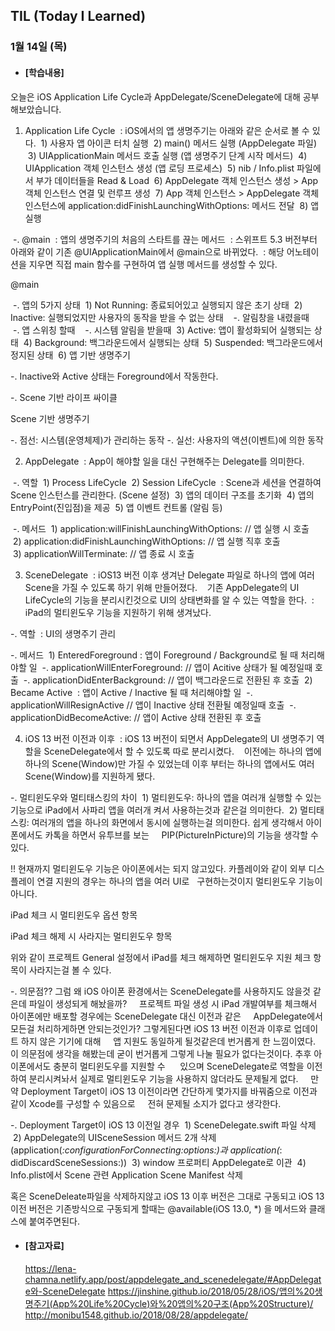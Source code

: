 ## TIL (Today I Learned)
### 1월 14일 (목)

- #### [학습내용]
오늘은 iOS Application Life Cycle과 AppDelegate/SceneDelegate에 대해 공부해보았습니다.

1. Application Life Cycle
 : iOS에서의 앱 생명주기는 아래와 같은 순서로 볼 수 있다.
 1) 사용자 앱 아이콘 터치 실행
 2) main() 메서드 실행 (AppDelegate 파일)
 3) UIApplicationMain 메서드 호출 실행 (앱 생명주기 단계 시작 메서드)
 4) UIApplication 객체 인스턴스 생성 (앱 로딩 프로세스)
 5) nib / Info.plist 파일에서 부가 데이터들을 Read & Load
 6) AppDelegate 객체 인스턴스 생성 > App 객체 인스턴스 연결 및 런루프 생성
 7) App 객체 인스턴스 > AppDelegate 객체 인스턴스에 application:didFinishLaunchingWithOptions: 메서드 전달
 8) 앱 실행

 -. @main
 : 앱의 생명주기의 처음의 스타트를 끊는 메서드
 : 스위프트 5.3 버전부터 아래와 같이 기존 @UIApplicationMain에서 @main으로 바뀌었다.
 : 해당 어노테이션을 지우면 직접 main 함수를 구현하여 앱 실행 메서드를 생성할 수 있다.

@main

 -. 앱의 5가지 상태
 1) Not Running: 종료되어있고 실행되지 않은 초기 상태
 2) Inactive: 실행되었지만 사용자의 동작을 받을 수 없는 상태
   -. 알림창을 내렸을때
   -. 앱 스위칭 할때
   -. 시스템 알림을 받을때
 3) Active: 앱이 활성화되어 실행되는 상태
 4) Background: 백그라운드에서 실행되는 상태
 5) Suspended: 백그라운드에서 정지된 상태
 6) 
앱 기반 생명주기

-. Inactive와 Active 상태는 Foreground에서 작동한다.

-. Scene 기반 라이프 싸이클

Scene 기반 생명주기

-. 점선: 시스템(운영체제)가 관리하는 동작
-. 실선: 사용자의 액션(이벤트)에 의한 동작

2. AppDelegate
 : App이 해야할 일을 대신 구현해주는 Delegate를 의미한다.

 -. 역할
 1) Process LifeCycle
 2) Session LifeCycle
 : Scene과 세션을 연결하여 Scene 인스턴스를 관리한다. (Scene 설정)
 3) 앱의 데이터 구조를 초기화
 4) 앱의 EntryPoint(진입점)을 제공
 5) 앱 이벤트 컨트롤 (알림 등)

 -. 메서드
 1) application:willFinishLaunchingWithOptions: // 앱 실행 시 호출
 2) application:didFinishLaunchingWithOptions: // 앱 실행 직후 호출
 3) applicationWillTerminate: // 앱 종료 시 호출

3. SceneDelegate
 : iOS13 버전 이후 생겨난 Delegate 파일로 하나의 앱에 여러 Scene을 가질 수 있도록 하기 위해 만들어졌다.
   기존 AppDelegate의 UI LifeCycle의 기능을 분리시킨것으로 UI의 상태변화를 알 수 있는 역할을 한다.
 : iPad의 멀티윈도우 기능을 지원하기 위해 생겨났다.

-. 역할
 : UI의 생명주기 관리

-. 메서드
 1) EnteredForeground
: 앱이 Foreground / Background로 될 때 처리해야할 일
 -. applicationWillEnterForeground: // 앱이 Acitive 상태가 될 예정일때 호출
 -. applicationDidEnterBackground: // 앱이 백그라운드로 전환된 후 호출
 2) Became Active
 : 앱이 Active / Inactive 될 때 처리해야할 일
 -. applicationWillResignActive // 앱이 Inactive 상태 전환될 예정일때 호출
 -. applicationDidBecomeActive: // 앱이 Active 상태 전환된 후 호출

4. iOS 13 버전 이전과 이후
 : iOS 13 버전이 되면서 AppDelegate의 UI 생명주기 역할을 SceneDelegate에서 할 수 있도록 따로 분리시켰다.
   이전에는 하나의 앱에 하나의 Scene(Window)만 가질 수 있었는데 이후 부터는 하나의 앱에서도 여러 Scene(Window)를 지원하게 됐다.

-. 멀티윈도우와 멀티태스킹의 차이
 1) 멀티윈도우: 하나의 앱을 여러개 실행할 수 있는 기능으로 iPad에서 사파리 앱을 여러개 켜서 사용하는것과 같은걸 의미한다.
 2) 멀티태스킹: 여러개의 앱을 하나의 화면에서 동시에 실행하는걸 의미한다. 쉽게 생각해서 아이폰에서도 카톡을 하면서 유투브를 보는
    PIP(PictureInPicture)의 기능을 생각할 수 있다.

!! 현재까지 멀티윈도우 기능은 아이폰에서는 되지 않고있다. 카플레이와 같이 외부 디스플레이 연결 지원의 경우는 하나의 앱을 여러 UI로
  구현하는것이지 멀티윈도우 기능이 아니다.

iPad 체크 시 멀티윈도우 옵션 항목

iPad 체크 해제 시 사라지는 멀티윈도우 항목

위와 같이 프로젝트 General 설정에서 iPad를 체크 해제하면 멀티윈도우 지원 체크 항목이 사라지는걸 볼 수 있다.

-. 의문점?? 그럼 왜 iOS 아이폰 환경에서는 SceneDelegate를 사용하지도 않을것 같은데 파일이 생성되게 해놨을까?
    프로젝트 파일 생성 시 iPad 개발여부를 체크해서 아이폰에만 배포할 경우에는 SceneDelegate 대신 이전과 같은
    AppDelegate에서 모든걸 처리하게하면 안되는것인가? 그렇게된다면 iOS 13 버전 이전과 이후로 업데이트 하지 않은 기기에 대해
    앱 지원도 동일하게 될것같은데 번거롭게 한 느낌이였다.
    이 의문점에 생각을 해봤는데 굳이 번거롭게 그렇게 나눌 필요가 없다는것이다. 추후 아이폰에서도 충분히 멀티윈도우를 지원할 수 
    있으며 SceneDelegate로 역할을 이전하여 분리시켜놔서 실제로 멀티윈도우 기능을 사용하지 않더라도 문제될게 없다.
    만약 Deployment Target이 iOS 13 이전이라면 간단하게 몇가지를 바꿔줌으로 이전과 같이 Xcode를 구성할 수 있음으로
    전혀 문제될 소지가 없다고 생각한다.

-. Deployment Target이 iOS 13 이전일 경우
 1) SceneDelegate.swift 파일 삭제
 2) AppDelegate의 UISceneSession 메서드 2개 삭제
    (application(_:configurationForConnecting:options:)과 application(_: didDiscardSceneSessions:))
 3) window 프로퍼티 AppDelegate로 이관
 4) Info.plist에서 Scene 관련 Application Scene Manifest 삭제

혹은 SceneDeleate파일을 삭제하지않고 iOS 13 이후 버전은 그대로 구동되고 iOS 13 이전 버전은 기존방식으로 구동되게 할때는
@available(iOS 13.0, *) 을 메서드와 클래스에 붙여주면된다.

- #### [참고자료]
  https://lena-chamna.netlify.app/post/appdelegate_and_scenedelegate/#AppDelegate와-SceneDelegate
  https://jinshine.github.io/2018/05/28/iOS/앱의%20생명주기(App%20Life%20Cycle)와%20앱의%20구조(App%20Structure)/
  http://monibu1548.github.io/2018/08/28/appdelegate/
